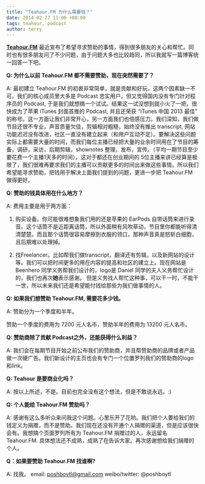 ```yaml
---
title: "Teahour.FM 为什么需要钱？"
date: 2014-02-27 11:00 +08:00
tags: teahour, podcast
author: terry
---
```


**[Teahour.FM](http://teahour.fm/)** 最近宣布了希望寻求赞助的事情，得到很多朋友的关心和帮忙。同时也有很多朋友问了不少问题，由于问题大多也比较趋同，所以我就写一篇博客统一回答一下吧。

**Q: 为什么以前 Teahour.FM 都不需要赞助，现在突然需要了？**

A: 最初建立 Teahour.FM 的初衷非常简单，就是贡献和好玩，这两个因素缺一不可。我们的核心成员里大多是 Podcast 忠实用户，但又觉得国内没有专门针对程序员的 Podcast, 于是我们就想搞一个试试。结果这一试没想到就小火了一把，很快成为了苹果 iTunes 封面首推的 Podcast, 并且还荣获 “iTunes 中国 2013 最佳” 的称号。这一方面让我们非常开心，另一方面我们也倍感压力。我们深知，我们做节目还很不专业，声音质量欠佳，剪辑相对粗糙，始终没有推出 transcript, 网站功能迟迟没有改进，社区一直没有建立起来（和用户互动不足）。要解决这些问题实际上都需要大量的时间，而我们每位主播已经把大量的业余时间用在了节目的筹备，调研，采访，后期剪辑，shownotes 整理，发布，宣传。（平均一期节目至少要花费一个主播1天多的时间），这对于都还在创业期间的 5位主播来讲已经算是极限了，我们很难再要求我们的主播可以贡献更多的时间出来做这些事情。所以我们希望能寻求赞助，把钱用于解决上面我们提到的问题，更进一步把 Teahour.FM 做得更好。


**Q: 赞助的钱具体用在什么地方？**

A: 费用主要是用于两方面：

1. 购买设备。你可能很难想象我们用的还是苹果的 EarPods 自带话筒来进行录音。这个话筒不是近距离话筒，所以外面稍有风吹草动，节目里你都能听得清清楚楚。而且那个话筒很容易摩擦到衣服的领口，那种声音真是怒斩白细胞，且后期难以处理掉。

2. 找Freelancer。比如帮我们做transcript，翻译还有剪辑，以及新网站的设计等。我们可以把时间更多的用在内容的提高和社区的建立上。现在网站是 Beenhero 同学义务帮我们设计的，logo是 Daniel 同学的夫人义务帮忙设计的，我们也再次**她**表示感谢。
但是义务找人帮忙这种事，可以干一时，不能干一世，所以未来我们还是希望能付钱给那些为我们做事情的人。


**Q: 如果我们想赞助 Teahour.FM, 需要花多少钱。**

A: 赞助分为一个季度和半年。 

赞助一个季度的费用为 7200 元人名币，赞助半年的费用为 13200 元人名币。


**Q: 赞助商除了贡献 Podcast之外，还能获得什么利益？**

A: 我们会在每期节目开始之前公布我们的赞助商，并且帮赞助商的品牌或者产品做一次硬广告。我们新设计的主页也会有专门一个位置罗列我们的赞助商的logo和link。


**Q: Teahour 是要商业化吗？**

A: 按以上所述，不是。目前也完全没有这个想法，但是不敢说永远。:)


**Q: 个人能给 Teahour.FM 赞助吗？**

A: 感谢有这么多听众来问我这个问题。心里乐开了花哟。我们把个人要给我们的钱定义为捐赠，而不是赞助。我们现在还没有开通个人捐赠的渠道，但是应该很快会有。我想搞个页面罗列所有为 Teahour.FM 捐赠过的人，永远留名 Teahour.FM. 具体想法还不成熟，成熟了在告诉大家。再次感谢想给我们捐赠的个人。


**Q：如果要赞助 Teahour.FM 找谁啊?**

A: 找我。 email: poshboytl@gmail.com weibo/twitter: @poshboytl

